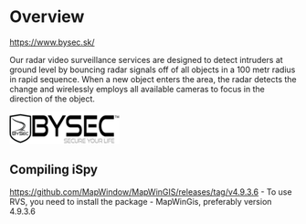 # Overview

https://www.bysec.sk/

Our radar video surveillance services are designed to detect intruders at ground level by bouncing radar signals off of all objects in a 100 metr radius in rapid sequence. When a new object enters the area, the radar detects the change and wirelessly employs all available cameras to focus in the direction of the object.

![alt text](https://github.com/Sirendium/IQ-RVS/blob/master/Logo.png?raw=true)


## Compiling iSpy
https://github.com/MapWindow/MapWinGIS/releases/tag/v4.9.3.6 - To use RVS, you need to install the package - MapWinGis, preferably version 4.9.3.6
